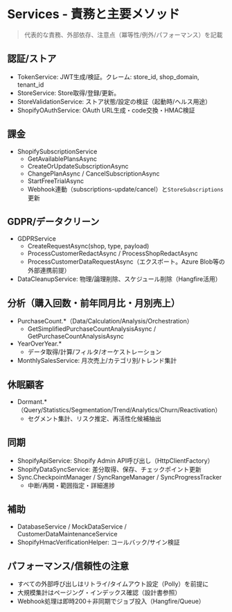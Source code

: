 # Services - 責務と主要メソッド

> 代表的な責務、外部依存、注意点（冪等性/例外/パフォーマンス）を記載

## 認証/ストア
- TokenService: JWT生成/検証。クレーム: store_id, shop_domain, tenant_id
- StoreService: Store取得/登録/更新。
- StoreValidationService: ストア状態/設定の検証（起動時/ヘルス用途）
- ShopifyOAuthService: OAuth URL生成・code交換・HMAC検証

## 課金
- ShopifySubscriptionService
  - GetAvailablePlansAsync
  - CreateOrUpdateSubscriptionAsync
  - ChangePlanAsync / CancelSubscriptionAsync
  - StartFreeTrialAsync
  - Webhook連動（subscriptions-update/cancel）と`StoreSubscriptions`更新

## GDPR/データクリーン
- GDPRService
  - CreateRequestAsync(shop, type, payload)
  - ProcessCustomerRedactAsync / ProcessShopRedactAsync
  - ProcessCustomerDataRequestAsync（エクスポート。Azure Blob等の外部連携前提）
- DataCleanupService: 物理/論理削除、スケジュール削除（Hangfire活用）

## 分析（購入回数・前年同月比・月別売上）
- PurchaseCount.*（Data/Calculation/Analysis/Orchestration）
  - GetSimplifiedPurchaseCountAnalysisAsync / GetPurchaseCountAnalysisAsync
- YearOverYear.*
  - データ取得/計算/フィルタ/オーケストレーション
- MonthlySalesService: 月次売上/カテゴリ別/トレンド集計

## 休眠顧客
- Dormant.*（Query/Statistics/Segmentation/Trend/Analytics/Churn/Reactivation）
  - セグメント集計、リスク推定、再活性化候補抽出

## 同期
- ShopifyApiService: Shopify Admin API呼び出し（HttpClientFactory）
- ShopifyDataSyncService: 差分取得、保存、チェックポイント更新
- Sync.CheckpointManager / SyncRangeManager / SyncProgressTracker
  - 中断/再開・範囲指定・詳細進捗

## 補助
- DatabaseService / MockDataService / CustomerDataMaintenanceService
- ShopifyHmacVerificationHelper: コールバック/サイン検証

## パフォーマンス/信頼性の注意
- すべての外部呼び出しはリトライ/タイムアウト設定（Polly）を前提に
- 大規模集計はページング・インデックス確認（設計書参照）
- Webhook処理は即時200＋非同期でジョブ投入（Hangfire/Queue）
